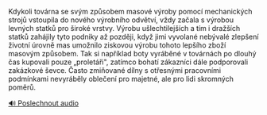 
Kdykoli továrna se svým způsobem masové výroby pomocí mechanických strojů vstoupila do nového výrobního odvětví, vždy začala s výrobou levných statků pro široké vrstvy. Výrobu ušlechtilejších a tím i dražších statků zahájily tyto podniky až později, když jimi vyvolané nebývalé zlepšení životní úrovně mas umožnilo ziskovou výrobu tohoto lepšího zboží masovým způsobem. Tak si například boty vyráběné v továrnách po dlouhý čas kupovali pouze „proletáři", zatímco bohatí zákazníci dále podporovali zakázkové ševce. Často zmiňované dílny s otřesnými pracovními podmínkami nevyráběly oblečení pro majetné, ale pro lidi skromných poměrů.

[🔊 Poslechnout audio](/data/7-paragraphs/audio/chapter_112/para_010-Kdykoli-tovrna-se-svm-zpsobem-masov-vroby-pom.mp3)
